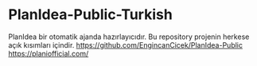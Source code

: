 # PlanIdea-Public-Turkish
PlanIdea bir otomatik ajanda hazırlayıcıdır. Bu repository projenin herkese açık kısımları içindir.
https://github.com/EngincanCicek/PlanIdea-Public
https://planiofficial.com/
